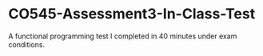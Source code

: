 # CO545-Assessment3-In-Class-Test
A functional programming test I completed in 40 minutes under exam conditions.
